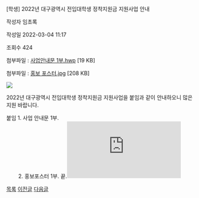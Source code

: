 



[학생] 2022년 대구광역시 전입대학생 정착지원금 지원사업 안내





작성자
임초록


작성일
2022-03-04 11:17


조회수
424


첨부파일 : [사업안내문 1부.hwp](https://computer.knu.ac.kr/pack/bbs/down.php?f_name=Q0dUVllEWFZfVXFPdxURbktTVQ==&o_name=사업안내문1부.hwp&tbl=Site_BBS_25) [19 KB]  

첨부파일 : [홍보 포스터.jpg](https://computer.knu.ac.kr/pack/bbs/down.php?f_name=QEdUVllEWFZfVXFPdxURbklUQg==&o_name=홍보포스터.jpg&tbl=Site_BBS_25) [208 KB]


![](/pack/bbs/uploads/Site_BBS_25/220220304111710.jpg)  
  
﻿﻿2022년 대구광역시 전입대학생 정착지원금 지원사업을 붙임과 같이 안내하오니 많은 지원 바랍니다.  


  
붙임 1. 사업 안내문 1부.  
        2. 홍보포스터 1부. 끝.![](https://cse.knu.ac.krhttps://computer.knu.ac.kr/pack/bbs/down.php?f_name=QEdUVllEWFZfVXFPdxURbklUQg==&o_name=%ED%99%8D%EB%B3%B4%20%ED%8F%AC%EC%8A%A4%ED%84%B0.jpg&tbl=Site_BBS_25)  








[목록](https://computer.knu.ac.kr/06_sub/02_sub.html?key=&keyfield=&category=&page=1&bbs_code=Site_BBS_25)
[이전글](https://computer.knu.ac.kr/06_sub/02_sub.html?bbs_cmd=view&page=1&key=&keyfield=&category=&no=3714&bbs_code=Site_BBS_25)
[다음글](https://computer.knu.ac.kr/06_sub/02_sub.html?bbs_cmd=view&page=1&key=&keyfield=&category=&no=3716&bbs_code=Site_BBS_25)





